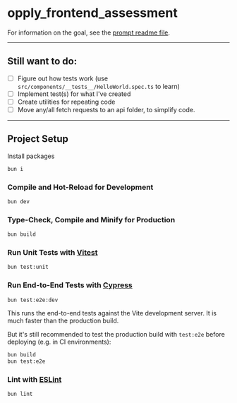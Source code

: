 # opply_frontend_assessment

For information on the goal, see the [prompt readme file](PROMPT.md).

---
## Still want to do:
- [ ] Figure out how tests work (use `src/components/__tests__/HelloWorld.spec.ts` to learn)
- [ ] Implement test(s) for what I've created
- [ ] Create utilities for repeating code
- [ ] Move any/all fetch requests to an api folder, to simplify code.

---

## Project Setup

Install packages
```zsh
bun i
```

### Compile and Hot-Reload for Development

```zsh
bun dev
```

### Type-Check, Compile and Minify for Production

```zsh
bun build
```

### Run Unit Tests with [Vitest](https://vitest.dev/)

```zsh
bun test:unit
```

### Run End-to-End Tests with [Cypress](https://www.cypress.io/)

```zsh
bun test:e2e:dev
```

This runs the end-to-end tests against the Vite development server.
It is much faster than the production build.

But it's still recommended to test the production build with `test:e2e` before deploying (e.g. in CI environments):

```zsh
bun build
bun test:e2e
```

### Lint with [ESLint](https://eslint.org/)

```zsh
bun lint
```
